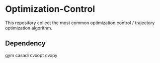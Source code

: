 # Optimization-Control
This repository collect the most common optimization control / trajectory optimization algorithm.

## Dependency
gym
casadi
cvxopt
cvxpy
